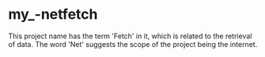 # my_-netfetch
This project name has the term 'Fetch' in it, which is related to the retrieval of data. The word 'Net' suggests the scope of the project being the internet.

